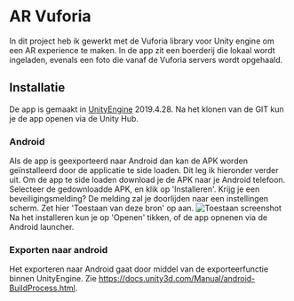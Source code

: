 # AR Vuforia
In dit project heb ik gewerkt met de Vuforia library voor Unity engine om een AR experience te maken. In de app zit een boerderij die lokaal wordt ingeladen, evenals een foto die vanaf de Vuforia servers wordt opgehaald.

## Installatie
De app is gemaakt in [UnityEngine](https://unity.com/) 2019.4.28. Na het klonen van de GIT kun je de app openen via de Unity Hub.

### Android
Als de app is geexporteerd naar Android dan kan de APK worden geïnstalleerd door de applicatie te side loaden. Dit leg ik hieronder verder uit.
Om de app te side loaden download je de APK naar je Android telefoon. Selecteer de gedownloadde APK, en klik op 'Installeren'. Krijg je een beveiligingsmelding? De melding zal je doorlijden naar een instellingen scherm. Zet hier 'Toestaan van deze bron' op aan.
![Toestaan screenshot](http://robinshost.nl/img/toestaanuitdezebron.png)
Na het installeren kun je op 'Openen' tikken, of de app opnenen via de Android launcher.

### Exporten naar android
Het exporteren naar Android gaat door middel van de exporteerfunctie binnen UnityEngine. Zie https://docs.unity3d.com/Manual/android-BuildProcess.html.


